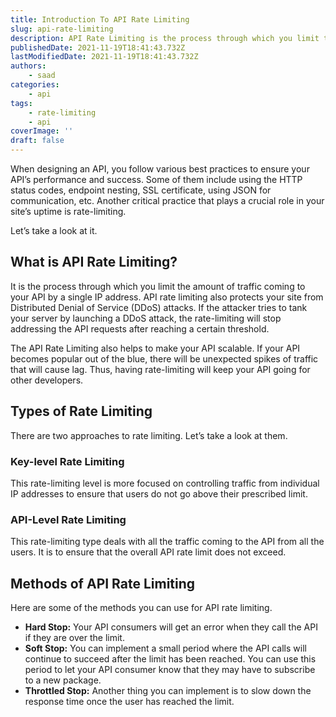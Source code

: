 ```yaml
---
title: Introduction To API Rate Limiting
slug: api-rate-limiting
description: API Rate Limiting is the process through which you limit the amount of traffic coming to your API by a single IP address. Let's take a look at some of its types and methods.
publishedDate: 2021-11-19T18:41:43.732Z
lastModifiedDate: 2021-11-19T18:41:43.732Z
authors:
    - saad
categories:
    - api
tags:
    - rate-limiting
    - api
coverImage: ''
draft: false
---
```


<Lead>

When designing an API, you follow various best practices to ensure your API’s performance and success. Some of them include using the HTTP status codes, endpoint nesting, SSL certificate, using JSON for communication, etc. Another critical practice that plays a crucial role in your site’s uptime is rate-limiting.

</Lead>

Let’s take a look at it.

## What is API Rate Limiting?

It is the process through which you limit the amount of traffic coming to your API by a single IP address. API rate limiting also protects your site from Distributed Denial of Service (DDoS) attacks. If the attacker tries to tank your server by launching a DDoS attack, the rate-limiting will stop addressing the API requests after reaching a certain threshold.

The API Rate Limiting also helps to make your API scalable. If your API becomes popular out of the blue, there will be unexpected spikes of traffic that will cause lag. Thus, having rate-limiting will keep your API going for other developers.

## Types of Rate Limiting

There are two approaches to rate limiting. Let’s take a look at them.

### Key-level Rate Limiting

This rate-limiting level is more focused on controlling traffic from individual IP addresses to ensure that users do not go above their prescribed limit.

### API-Level Rate Limiting

This rate-limiting type deals with all the traffic coming to the API from all the users. It is to ensure that the overall API rate limit does not exceed.

## Methods of API Rate Limiting

Here are some of the methods you can use for API rate limiting.

-   **Hard Stop:** Your API consumers will get an error when they call the API if they are over the limit.
-   **Soft Stop:** You can implement a small period where the API calls will continue to succeed after the limit has been reached. You can use this period to let your API consumer know that they may have to subscribe to a new package.
-   **Throttled Stop:** Another thing you can implement is to slow down the response time once the user has reached the limit.
